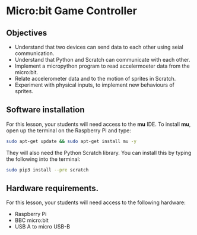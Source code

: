 # Micro:bit Game Controller

## Objectives
- Understand that two devices can send data to each other using seial communication.
- Understand that Python and Scratch can communicate with each other.
- Implement a micropython program to read accelermoeter data from the micro:bit.
- Relate accelerometer data and to the motion of sprites in Scratch.
- Experiment with physical inputs, to implement new behaviours of sprites.

## Software installation
For this lesson, your students will need access to the **mu** IDE. To install **mu**, open up the terminal on the Raspberry Pi and type:

```bash
sudo apt-get update && sudo apt-get install mu -y
```

They will also need the Python Scratch library. You can install this by typing the following into the terminal:

```bash
sudo pip3 install --pre scratch
```

## Hardware requirements.
For this lesson, your students will need access to the following hardware:
- Raspberry Pi
- BBC micro:bit
- USB A to micro USB-B
